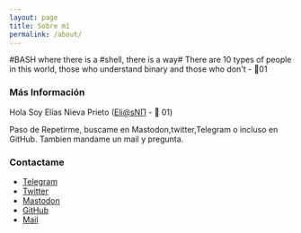 ```yaml
---
layout: page
title: Sobre mí
permalink: /about/
---
```


#BASH where there is a #shell, there is a way#
There are 10 types of people in this world, those who understand binary and those who don't - 🐧01

### Más Información

Hola Soy Elías Nieva Prieto ([Eli@sNП](https://github.com/EliasNP) - 🐧 01)

Paso de Repetirme, buscame en Mastodon,twitter,Telegram o incluso en GitHub.
Tambien mandame un mail y pregunta.

### Contactame
 - [Telegram](http://t.me/EliasNieva)
 - [Twitter](https://twitter.com/EliasNieva)
 - [Mastodon](https://mastodon.social/@EliasNieva)
 - [GitHub](https://github.com/EliasNP)
 - [Mail](mailto:eliasnieva@keemail.me)

